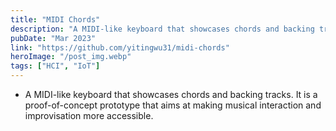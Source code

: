 ```yaml
---
title: "MIDI Chords"
description: "A MIDI-like keyboard that showcases chords and backing tracks. It is a proof-of-concept prototype that aims at making musical interaction and improvisation more accessible."
pubDate: "Mar 2023"
link: "https://github.com/yitingwu31/midi-chords"
heroImage: "/post_img.webp"
tags: ["HCI", "IoT"]
---
```


- A MIDI-like keyboard that showcases chords and backing tracks. It is a proof-of-concept prototype that aims at making musical interaction and improvisation more accessible.
